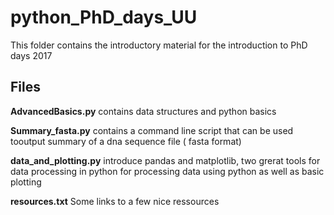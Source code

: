 # python_PhD_days_UU
This folder contains the introductory material for the introduction to PhD days 2017 

## Files
**AdvancedBasics.py** contains data structures and python basics

**Summary_fasta.py** contains a command line script that can be used tooutput summary of a dna sequence file ( fasta format)

**data_and_plotting.py** introduce pandas and matplotlib, two grerat tools for data processing in python for processing data using python as well as basic plotting 

**resources.txt** Some links to a few nice ressources
